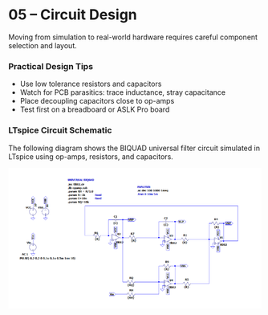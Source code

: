# 05 – Circuit Design

Moving from simulation to real-world hardware requires careful component selection and layout.

### Practical Design Tips

- Use low tolerance resistors and capacitors
- Watch for PCB parasitics: trace inductance, stray capacitance
- Place decoupling capacitors close to op-amps
- Test first on a breadboard or ASLK Pro board

### LTspice Circuit Schematic

The following diagram shows the BIQUAD universal filter circuit simulated in LTspice using op-amps, resistors, and capacitors.

![BIQUAD Filter Circuit Schematic](../images/circuit_schematic.png)
